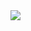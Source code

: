 <img src="https://capsule-render.vercel.app/api?type=waving&color=gradient&       height=180&section=header&text=Ljhee's%20Github&fontSize=32&animation=fadeIn"/>
